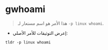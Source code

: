# gwhoami

> هذا الأمر هو اسم مستعار لـ `-p linux whoami`.

- إعرض التوثيقات للأمر الأصلي:

`tldr -p linux whoami`
